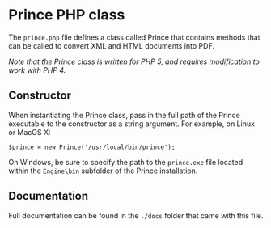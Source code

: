 # Prince PHP class

The `prince.php` file defines a class called Prince that contains methods that can be called to convert XML and HTML documents into PDF.

_Note that the Prince class is written for PHP 5, and requires modification to work with PHP 4._

## Constructor

When instantiating the Prince class, pass in the full path of the Prince executable to the constructor as a string argument. For example, on Linux or MacOS X:

```
$prince = new Prince('/usr/local/bin/prince');
```

On Windows, be sure to specify the path to the `prince.exe` file located within the `Engine\bin` subfolder of the Prince installation.

## Documentation

Full documentation can be found in the `./docs` folder that came with this file.